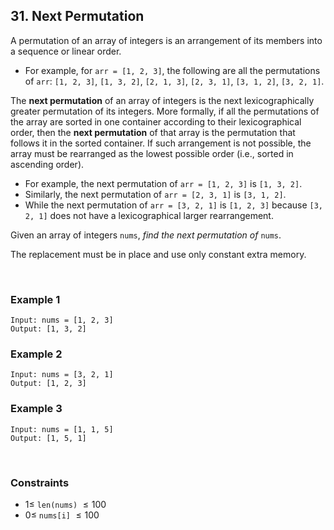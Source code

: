## 31. Next Permutation

A permutation of an array of integers is an arrangement of its members into a sequence or linear order.

- For example, for `arr = [1, 2, 3]`, the following are all the permutations of `arr`:
  `[1, 2, 3]`, `[1, 3, 2]`, `[2, 1, 3]`, `[2, 3, 1]`, `[3, 1, 2]`, `[3, 2, 1]`.

The **next permutation** of an array of integers is the next lexicographically greater permutation of its integers. More formally, if all the permutations of the array are sorted in one container according to their lexicographical order, then the **next permutation** of that array is the permutation that follows it in the sorted container. If such arrangement is not possible, the array must be rearranged as the lowest possible order (i.e., sorted in ascending order).

- For example, the next permutation of `arr = [1, 2, 3]` is `[1, 3, 2]`.
- Similarly, the next permutation of `arr = [2, 3, 1]` is `[3, 1, 2]`.
- While the next permutation of `arr = [3, 2, 1]` is `[1, 2, 3]` because `[3, 2, 1]` does not have a lexicographical larger rearrangement.

Given an array of integers `nums`, _find the next permutation of_ `nums`.

The replacement must be in place and use only constant extra memory.

<br>

### Example 1

```
Input: nums = [1, 2, 3]
Output: [1, 3, 2]
```

### Example 2

```
Input: nums = [3, 2, 1]
Output: [1, 2, 3]
```

### Example 3

```
Input: nums = [1, 1, 5]
Output: [1, 5, 1]
```

<br>

### Constraints

- $1 \leqslant$ `len(nums)` $\leqslant 100$
- $0 \leqslant$ `nums[i]` $\leqslant 100$
